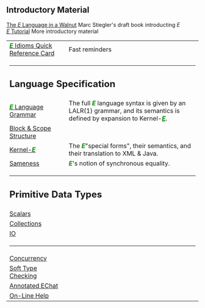 ## Introductory Material

<section class="link-desc">
        <a href="http://www.skyhunter.com/marcs/ewalnut.html">The <em class="e-lang">E</em> Language in a Walnut</a>
        <span class="desc">Marc Stiegler's draft book introducting <em class="e-lang">E</em></span>
</section>
<section class="link-desc">
        <a href="intro/index.html"><em class="e-lang">E</em> Tutorial</a>
        <span class="desc">More introductory material</span>
</section>

<table cellpadding="6"><tbody>
        <tr>
          <td><a href="intro/index.html"><i><b><font color="#009000">E</font></b></i></a><a href="quick-ref.html">
            Idioms Quick Reference Card</a> </td>
          <td>Fast reminders</td>
        </tr>
        <tr>
          <td colspan="2"> <hr> <h2>Language Specification</h2></td>
        </tr>
        <tr>
          <td><a href="intro/index.html"><i><b><font color="#009000">E</font></b></i></a><a href="grammar/index.html">
            Language Grammar</a> </td>
          <td>The full <i><b><font color="#009000">E</font></b></i> language syntax
            is given by an LALR(1) grammar, and its semantics is defined by expansion
            to Kernel-<a href="intro/index.html"><i><b><font color="#009000">E</font></b></i></a>.
          </td>
        </tr>
        <tr>
          <td><a href="blocks/index.html">Block &amp; Scope Structure</a></td>
          <td>&nbsp;</td>
        </tr>
        <tr>
          <td><a href="kernel/index.html">Kernel-</a><a href="intro/index.html"><i><b><font color="#009000">E</font></b></i></a></td>
          <td>The <i><b><font color="#009000">E</font></b></i>"special forms",
            their semantics, and their translation to XML &amp; Java.</td>
        </tr>
        <tr>
          <td><a href="same-ref.html">Sameness</a></td>
          <td><i><b><font color="#009000">E</font></b></i>'s notion of synchronous
            equality.</td>
        </tr>
        <tr>
          <td colspan="2"> <hr> <h2>Primitive Data Types</h2></td>
        </tr>
        <tr>
          <td><a href="scalars/index.html">Scalars</a></td>
          <td>&nbsp;</td>
        </tr>
        <tr>
          <td><a href="collect/index.html">Collections</a></td>
          <td>&nbsp; </td>
        </tr>
        <tr>
          <td><a href="io/index.html">IO</a></td>
          <td>&nbsp;</td>
        </tr>
        <tr>
          <td colspan="2"> <hr> </td>
        </tr>
        <tr>
          <td><a href="concurrency/index.html">Concurrency</a></td>
          <td>&nbsp;</td>
        </tr>
        <tr>
          <td><a href="guarding/index.html">Soft Type Checking</a></td>
          <td>&nbsp;</td>
        </tr>
        <tr>
          <td><a href="echat/index.html">Annotated EChat</a></td>
          <td>&nbsp;</td>
        </tr>
        <tr>
          <td><a href="help.html">On-Line Help</a></td>
          <td>&nbsp;</td>
        </tr>
      </tbody></table>
